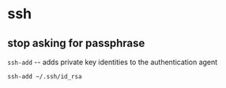 # ssh


## stop asking for passphrase
`ssh-add` -- adds private key identities to the authentication agent

`ssh-add ~/.ssh/id_rsa`
